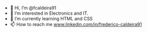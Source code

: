 - 👋 Hi, I’m @fcaldeira91
- 👀 I’m interested in Electronics and IT.
- 🌱 I’m currently learning HTML and CSS
- 📫 How to reach me www.linkedin.com/in/frederico-caldeira91     

<!---
fcaldeira91/fcaldeira91 is a ✨ special ✨ repository because its `README.md` (this file) appears on your GitHub profile.
You can click the Preview link to take a look at your changes.
--->
